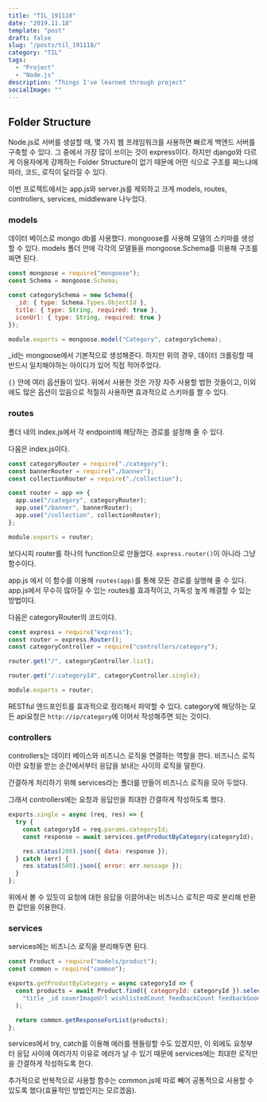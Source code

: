 ```yaml
---
title: "TIL_191118"
date: "2019.11.18"
template: "post"
draft: false
slug: "/posts/til_191118/"
category: "TIL"
tags:
  - "Project"
  - "Node.js"
description: "Things I've learned through project"
socialImage: ""
---
```


## **Folder Structure**

Node.js로 서버를 생설할 때, 몇 가지 웹 프레임워크를 사용하면 빠르게 백앤드 서버를 구축할 수 있다. 그 중에서 가장 많이 쓰이는 것이 express이다. 하지만 django와 다르게 이용자에게 강제하는 Folder Structure이 없기 때문에 어떤 식으로 구조를 짜느냐에 따라, 코드, 로직이 달라질 수 있다.

이번 프로젝트에서는 app.js와 server.js를 제외하고 크게 models, routes, controllers, services, middleware 나누었다.

### **models**

데이터 베이스로 mongo db를 사용했다. mongoose를 사용해 모델의 스키마를 생성할 수 있다. models 폴더 안에 각각의 모델들을 mongoose.Schema를 이용해 구조를 짜면 된다.

```js
const mongoose = require("mongoose");
const Schema = mongoose.Schema;

const categorySchema = new Schema({
  _id: { type: Schema.Types.ObjectId },
  title: { type: String, required: true },
  iconUrl: { type: String, required: true }
});

module.exports = mongoose.model("Category", categorySchema);
```

\_id는 mongoose에서 기본적으로 생성해준다. 하지만 위의 경우, 데이터 크롤링할 때 반드시 일치해야하는 아이디가 있어 직접 적어주었다.

`{}` 안에 여러 옵션들이 있다. 위에서 사용한 것은 가장 자주 사용할 법한 것들이고, 이외에도 많은 옵션이 있음으로 적절히 사용하면 효과적으로 스키마를 짤 수 있다.

### **routes**

폴더 내의 index.js에서 각 endpoint에 해당하는 경로를 설정해 줄 수 있다.

다음은 index.js이다.

```js
const categoryRouter = require("./category");
const bannerRouter = require("./banner");
const collectionRouter = require("./collection");

const router = app => {
  app.use("/category", categoryRouter);
  app.use("/banner", bannerRouter);
  app.use("/collection", collectionRouter);
};

module.exports = router;
```

보다시피 router를 하나의 function으로 만들었다. `express.router()`이 아니라 그냥 함수이다.

app.js 에서 이 함수를 이용해 `routes(app)`를 통해 모든 경로를 실행해 줄 수 있다. app.js에서 무수히 많아질 수 있는 routes를 효과적이고, 가독성 높게 해결할 수 있는 방법이다.

다음은 categoryRouter의 코드이다.

```js
const express = require("express");
const router = express.Router();
const categoryController = require("controllers/category");

router.get("/", categoryController.list);

router.get("/:categoryId", categoryController.single);

module.exports = router;
```

RESTful 엔드포인트를 효과적으로 정리해서 파악할 수 있다. category에 해당하는 모든 api요청은 `http://ip/category`에 이어서 작성해주면 되는 것이다.

### **controllers**

controllers는 데이터 베이스와 비즈니스 로직을 연결하는 역할을 한다. 비즈니스 로직이란 요청을 받는 순간에서부터 응답을 보내는 사이의 로직을 말한다.

간결하게 처리하기 위해 services라는 폴더를 만들어 비즈니스 로직을 모아 두었다.

그래서 controllers에는 요청과 응답만을 최대한 간결하게 작성하도록 했다.

```js
exports.single = async (req, res) => {
  try {
    const categoryId = req.params.categoryId;
    const response = await services.getProductByCategory(categoryId);

    res.status(200).json({ data: response });
  } catch (err) {
    res.status(500).json({ error: err.message });
  }
};
```

위에서 볼 수 있듯이 요청에 대한 응답을 이끌어내는 비즈니스 로직은 따로 분리해 반환한 값만을 이용한다.

### **services**

services에는 비즈니스 로직을 분리해두면 된다.

```js
const Product = require("models/product");
const common = require("common");

exports.getProductByCategory = async categoryId => {
  const products = await Product.find({ categoryId: categoryId }).select(
    "title _id coverImageUrl wishlistedCount feedbackCount feedbackGoodCount willOpenAt "
  );

  return common.getResponseForList(products);
};
```

services에서 try, catch를 이용해 에러를 헨들링할 수도 있겠지만, 이 외에도 요청부터 응답 사이에 여러가지 이유로 에러가 날 수 있기 때문에 services에는 최대한 로직만을 간결하게 작성하도록 한다.

추가적으로 반복적으로 사용할 함수는 common.js에 따로 빼어 공통적으로 사용할 수 있도록 했다(효율적인 방법인지는 모르겠음).
